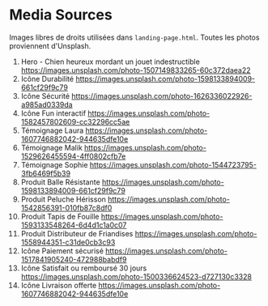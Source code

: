# Media Sources

Images libres de droits utilisées dans `landing-page.html`.
Toutes les photos proviennent d'Unsplash.

1. Hero - Chien heureux mordant un jouet indestructible
   <https://images.unsplash.com/photo-1507149833265-60c372daea22>
2. Icône Durabilité
   <https://images.unsplash.com/photo-1598133894009-661cf29f9c79>
3. Icône Sécurité
   <https://images.unsplash.com/photo-1626336022926-a985ad0339da>
4. Icône Fun interactif
   <https://images.unsplash.com/photo-1582457802609-cc32296cc5ae>
5. Témoignage Laura
   <https://images.unsplash.com/photo-1607746882042-944635dfe10e>
6. Témoignage Malik
   <https://images.unsplash.com/photo-1529626455594-4ff0802cfb7e>
7. Témoignage Sophie
   <https://images.unsplash.com/photo-1544723795-3fb6469f5b39>
8. Produit Balle Résistante
   <https://images.unsplash.com/photo-1598133894009-661cf29f9c79>
9. Produit Peluche Hérisson
   <https://images.unsplash.com/photo-1542856391-010fb87c8df0>
10. Produit Tapis de Fouille
   <https://images.unsplash.com/photo-1593133548264-6d4d1c1a0c07>
11. Produit Distributeur de Friandises
   <https://images.unsplash.com/photo-1558944351-c31de0cb3c93>
12. Icône Paiement sécurisé
   <https://images.unsplash.com/photo-1517841905240-472988babdf9>
13. Icône Satisfait ou remboursé 30 jours
   <https://images.unsplash.com/photo-1500336624523-d727130c3328>
14. Icône Livraison offerte
   <https://images.unsplash.com/photo-1607746882042-944635dfe10e>
